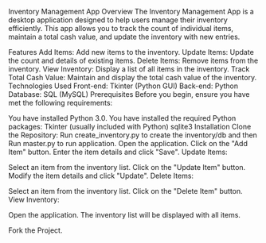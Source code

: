 Inventory Management App
Overview
The Inventory Management App is a desktop application designed to help users manage their inventory efficiently. This app allows you to track the count of individual items, maintain a total cash value, and update the inventory with new entries.

Features
Add Items: Add new items to the inventory.
Update Items: Update the count and details of existing items.
Delete Items: Remove items from the inventory.
View Inventory: Display a list of all items in the inventory.
Track Total Cash Value: Maintain and display the total cash value of the inventory.
Technologies Used
Front-end: Tkinter (Python GUI)
Back-end: Python
Database: SQL (MySQL)
Prerequisites
Before you begin, ensure you have met the following requirements:

You have installed Python 3.0.
You have installed the required Python packages:
Tkinter (usually included with Python)
sqlite3 
Installation
Clone the Repository:
Run create_inventory.py to create the inventory/db and then Run master.py to run application.
Open the application.
Click on the "Add Item" button.
Enter the item details and click "Save".
Update Items:

Select an item from the inventory list.
Click on the "Update Item" button.
Modify the item details and click "Update".
Delete Items:

Select an item from the inventory list.
Click on the "Delete Item" button.
View Inventory:

Open the application.
The inventory list will be displayed with all items.


Fork the Project.

